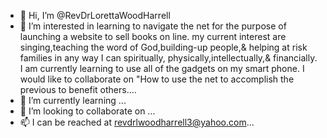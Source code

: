 - 👋 Hi, I’m @RevDrLorettaWoodHarrell
- 👀 I’m interested in learning to navigate the net for the purpose of launching a website to sell books on line. my current interest are singing,teaching the word of God,building-up people,& helping at risk families in any way I can spiritually, physically,intellectually,& financially. I am currently learning to use all of the gadgets on my smart phone. I would like to collaborate on "How to use the net to accomplish the previous to benefit others....
- 🌱 I’m currently learning ...
- 💞️ I’m looking to collaborate on ...
- 📫 I can be reached at revdrlwoodharrell3@yahoo.com...

<!---
RevDrLorettaWoodHarrell/RevDrLorettaWoodHarrell is a ✨ special ✨ repository because its `README.md` (this file) appears on your GitHub profile.
You can click the Preview link to take a look at your changes.
--->
